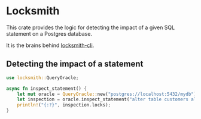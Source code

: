 # Locksmith

This crate provides the logic for detecting the impact of a given SQL statement on a Postgres database. 

It is the brains behind [locksmith-cli](https://crates.io/crates/locksmith-cli).

## Detecting the impact of a statement

```rust
use locksmith::QueryOracle;

async fn inspect_statement() {
    let mut oracle = QueryOracle::new("postgres://localhost:5432/mydb");
    let inspection = oracle.inspect_statement("alter table customers alter column id type bigint;").await.unwrap();
    println!("{:?}", inspection.locks);
}
```